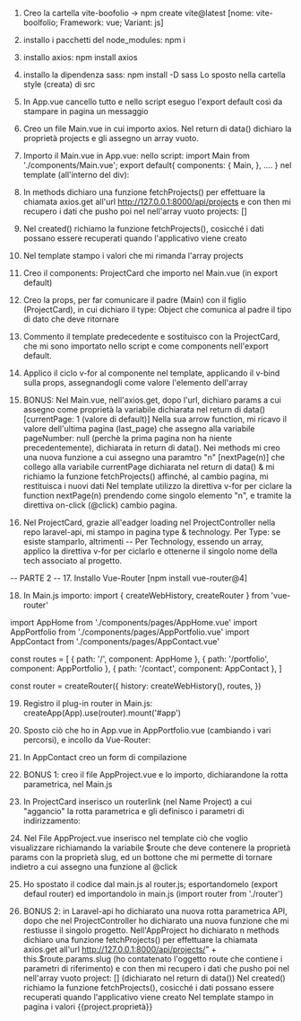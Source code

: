 1. Creo la cartella vite-boofolio -> npm create vite@latest [nome: vite-boolfolio; Framework: vue; Variant: js]
2. installo i pacchetti del node_modules: npm i
3. installo axios: npm install axios
4. installo la dipendenza sass: npm install -D sass
   Lo sposto nella cartella style (creata) di src

5. In App.vue cancello tutto e nello script eseguo l'export default così da stampare in pagina un messaggio

6. Creo un file Main.vue in cui importo axios.
   Nel return di data() dichiaro la proprietà projects e gli assegno un array vuoto.

7. Importo il Main.vue in App.vue:
nello script: import Main from './components/Main.vue';
export default{ components: { Main, }, .... }
nel template (all'interno del div): <Main />

8. In methods dichiaro una funzione fetchProjects() per effettuare la chiamata axios.get all'url http://127.0.0.1:8000/api/projects e con then mi recupero i dati che pusho poi nel nell'array vuoto projects: []

9. Nel created() richiamo la funzione fetchProjects(), cosicché i dati possano essere recuperati quando l'applicativo viene creato

10. Nel template stampo i valori che mi rimanda l'array projects

11. Creo il components: ProjectCard che importo nel Main.vue (in export default)

12. Creo la props, per far comunicare il padre (Main) con il figlio (ProjectCard), in cui dichiaro il type: Object che comunica al padre il tipo di dato che deve ritornare

13. Commento il template predecedente e sostituisco con la ProjectCard, che mi sono importato nello script e come components nell'export default.

14. Applico il ciclo v-for al componente nel template, applicando il v-bind sulla props, assegnandogli come valore l'elemento dell'array

15. BONUS: Nel Main.vue, nell'axios.get, dopo l'url, dichiaro params a cui assegno come proprietà la variabile dichiarata nel return di data() [currentPage: 1 (valore di default)]
    Nella sua arrow function, mi ricavo il valore dell'ultima pagina (last_page) che assegno alla variabile pageNumber: null (perchè la prima pagina non ha niente precedentemente), dichiarata in return di data().
    Nei methods mi creo una nuova funzione a cui assegno una paramtro "n" [nextPage(n)] che collego alla variabile currentPage dichiarata nel return di data() & mi richiamo la
    funzione fetchProjects() affinché, al cambio pagina, mi restituisca i nuovi dati
    Nel template utilizzo la direttiva v-for per ciclare la function nextPage(n) prendendo come singolo elemento "n", e tramite la direttiva on-click (@click) cambio pagina.

16. Nel ProjectCard, grazie all'eadger loading nel ProjectController nella repo laravel-api, mi stampo in pagina type & technology.
    Per Type: se esiste stamparlo, altrimenti --
    Per Technology, essendo un array, applico la direttiva v-for per ciclarlo e ottenerne il singolo nome della tech associato al progetto.


-- PARTE 2 --
17. Installo Vue-Router [npm install vue-router@4]

18. In Main.js importo:
import { createWebHistory, createRouter } from 'vue-router'

import AppHome from './components/pages/AppHome.vue'
import AppPortfolio from './components/pages/AppPortfolio.vue'
import AppContact from './components/pages/AppContact.vue'

const routes = [
  { path: '/', component: AppHome },
  { path: '/portfolio', component: AppPortfolio },
  { path: '/contact', component: AppContact },
]

const router = createRouter({
  history: createWebHistory(),
  routes,
})

19. Registro il plug-in router in Main.js: createApp(App).use(router).mount('#app')

20. Sposto ciò che ho in App.vue in AppPortfolio.vue (cambiando i vari percorsi), e incollo da Vue-Router:
<template>
  <h1>Hello App!</h1>
  <p><strong>Current route path:</strong> {{ $route.fullPath }}</p>
  <nav>
    <RouterLink to="/">Go to Home</RouterLink>
    <RouterLink to="/portfolio">Go to Portfolio</RouterLink>
    <RouterLink to="/contact">Go to contact</RouterLink>
  </nav>
  <main>
    <RouterView />
  </main>
</template>

21. In AppContact creo un form di compilazione

22. BONUS 1: creo il file AppProject.vue e lo importo, dichiarandone la rotta parametrica, nel Main.js
23. In ProjectCard inserisco un routerlink (nel Name Project) a cui "aggancio" la rotta parametrica e gli definisco i parametri di indirizzamento:
<RouterLink :to="{name: 'project.show', params:{slug: singleProject.slug}}">
24. Nel File AppProject.vue inserisco nel template ciò che voglio visualizzare richiamando la variabile $route che deve contenere la proprietà params con la proprietà slug, ed un bottone che mi permette di tornare indietro a cui assegno una funzione al @click
<template>
    <div>
        <p>
            {{ $route.params.slug }}
        </p>

        <button @click="goBack">
            Back to the Future
        </button>
    </div>

</template>

<script>
    export default {
        methods:{
            goBack(){
                this.$router.back()
            }
        }
    }
</script>

25. Ho spostato il codice dal main.js al router.js; esportandomelo (export defaul router) ed importandolo in main.js (import router from './router')

26. BONUS 2: in Laravel-api ho dichiarato una nuova rotta parametrica API, dopo che nel ProjectController ho dichiarato una nuova funzione che mi restiusse il singolo progetto.
Nell'AppProject ho dichiarato n methods dichiaro una funzione fetchProjects() per effettuare la chiamata axios.get all'url http://127.0.0.1:8000/api/projects/" + this.$route.params.slug (ho contatenato l'oggetto route che contiene i parametri di riferimento) e con then mi recupero i dati che pusho poi nel nell'array vuoto project: [] (dichiarato nel return di data())
Nel created() richiamo la funzione fetchProjects(), cosicché i dati possano essere recuperati quando l'applicativo viene creato
Nel template stampo in pagina i valori {{project.proprietà}}

